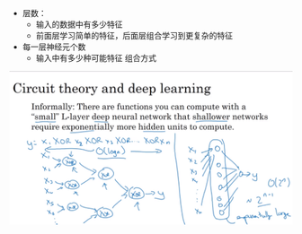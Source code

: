 * 层数：
    * 输入的数据中有多少特征
    * 前面层学习简单的特征，后面层组合学习到更复杂的特征
* 每一层神经元个数
    * 输入中有多少种可能特征 组合方式
    
![](readme/11.807-层数和每层神经元个数.png)
 